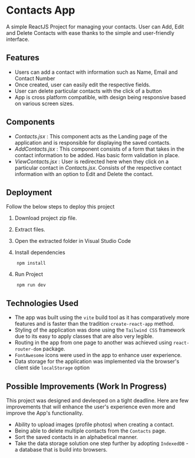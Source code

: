 
# Contacts App

A simple ReactJS Project for managing your contacts. User can Add, Edit and Delete Contacts with ease thanks to the simple and user-friendly interface.


## Features

- Users can add a contact with information such as Name, Email and Contact Number
- Once created, user can easily edit the respective fields.
- User can delete particular contacts with the click of a button
- App is cross platform compatible, with design being responsive based on various screen sizes.


## Components

- *Contacts.jsx* : This component acts as the Landing page of the application and is responsible for displaying the saved contacts.
- *AddContacts.jsx* : This component consists of a form that takes in the contact information to be added. Has basic form validation in place. 
- *ViewContacts.jsx* : User is redirected here when they click on a particular contact in  *Contacts.jsx*. Consists of the respective contact information with an option to Edit and Delete the contact.
## Deployment
Follow the below steps to deploy this project

1. Download project zip file.

2. Extract files.

3. Open the extracted folder in Visual Studio Code

4. Install dependencies
```
    npm install
```
4. Run Project
```
    npm run dev
```

## Technologies Used

- The app was built using the `vite` build tool as it has comparatively more features and is faster than the tradition `create-react-app` method.
- Styling of the application was done using the `Tailwind CSS` framework due to its easy to apply classes that are also very legible.
- Routing in the app from one page to another was achieved using `react-router-dom` package.
- `FontAwesome` icons were used in the app to enhance user experience.
- Data storage for the application was implemented via the browser's client side `localStorage` option

## Possible Improvements (Work In Progress)

This project was designed and devleoped on a tight deadline. Here are few improvements that will enhance the user's experience even more and improve the App's functionality.

- Ability to upload images (profile photos) when creating a contact.
- Being able to delete multiple contacts from the `Contacts` page.
- Sort the saved contacts in an alphabetical manner. 
- Take the data storage solution one step further by adopting `IndexedDB` - a database that is build into browsers.  
